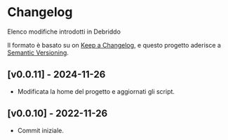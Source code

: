 # Changelog

Elenco modifiche introdotti in Debriddo

Il formato è basato su on [Keep a Changelog](https://keepachangelog.com/en/1.0.0/),
e questo progetto aderisce a [Semantic Versioning](https://semver.org/spec/v2.0.0.html).

## [v0.0.11] - 2024-11-26

- Modificata la home del progetto e aggiornati gli script.

## [v0.0.10] - 2022-11-26

- Commit iniziale.

